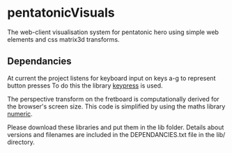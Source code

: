 # pentatonicVisuals
The web-client visualisation system for pentatonic hero using simple web elements and css matrix3d transforms.

## Dependancies
At current the project listens for keyboard input on keys a-g to represent button presses
To do this the library [keypress](https://github.com/dmauro/Keypress/) is used.

The perspective transform on the fretboard is computationally derived for the browser's screen size. This code is simplified
by using the maths library [numeric](http://numericjs.com/).

Please download these libraries and put them in the lib folder. Details about versions and filenames are included in the
DEPENDANCIES.txt file in the lib/ directory.
